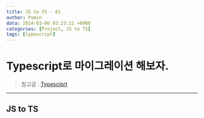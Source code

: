 ```yaml
---
title: JS to TS - 01
author: Psmin
data: 2024-03-06 03:23:21 +0900
categories: [Project, JS to TS]
tags: [typescript]
---
```


# Typescript로 마이그레이션 해보자.

> 참고글 : [Typesciprt]()

---

## JS to TS
